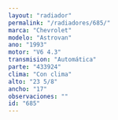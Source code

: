 ```yaml
---
layout: "radiador"
permalink: "/radiadores/685/"
marca: "Chevrolet"
modelo: "Astrovan"
ano: "1993"
motor: "V6 4.3"
transmision: "Automática"
parte: "433924"
clima: "Con clima"
alto: "23 5/8"
ancho: "17"
observaciones: ""
id: "685"
---
```


